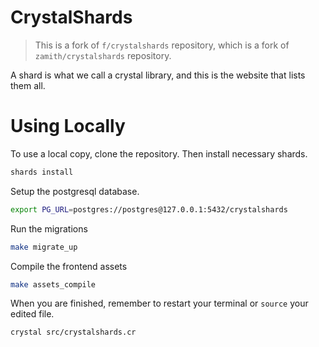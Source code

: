# CrystalShards

> This is a fork of `f/crystalshards` repository, which is a fork of `zamith/crystalshards` repository.

A shard is what we call a crystal library, and this is the website that lists
them all.

# Using Locally

To use a local copy, clone the repository.  Then install necessary shards.

```bash
shards install
```

Setup the postgresql database.

```bash
export PG_URL=postgres://postgres@127.0.0.1:5432/crystalshards
```

Run the migrations

```bash
make migrate_up
```

Compile the frontend assets

```bash
make assets_compile
```

When you are finished, remember to restart your terminal or `source` your edited file.

```bash
crystal src/crystalshards.cr
```
